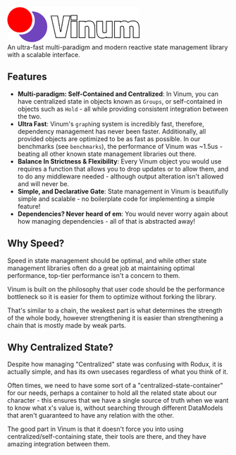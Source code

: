 <img align = "left" width = 300 src="gh-assets/Banner@svg.svg">

<br><br><br><br>
An ultra-fast multi-paradigm and modern reactive state management library with a scalable interface.  

## Features
* **Multi-paradigm: Self-Contained and Centralized**: In Vinum, you can have centralized state in objects known as `Groups`, or self-contained in objects such as `Hold` - all while providing consistent integration between the two.
* **Ultra Fast**: Vinum's `graph`ing system is incredibly fast, therefore, dependency management has never been faster. Additionally, all provided objects are optimized to be as fast as possible. In our benchmarks (see `benchmarks`), the performance of Vinum was ~1.5us - beating all other known state management libraries out there.
* **Balance In Strictness & Flexibility**: Every Vinum object you would use requires a function that allows you to drop updates or to allow them, and to do any middleware needed - although output alteration isn't allowed and will never be.
* **Simple, and Declarative Gate**: State management in Vinum is beautifully simple and scalable - no boilerplate code for implementing a simple feature!
* **Dependencies? Never heard of em**: You would never worry again about how managing dependencies - all of that is abstracted away!

## Why Speed?

Speed in state management should be optimal, and while other state management libraries often do a great job at maintaining optimal performance, top-tier performance isn't a concern to them.

Vinum is built on the philosophy that user code should be the performance bottleneck so it is easier for them to optimize without forking the library.

That's similar to a chain, the weakest part is what determines the strength of the whole body, however strengthening it is easier than strengthening a chain that is mostly made by weak parts.

## Why Centralized State?

Despite how managing "Centralized" state was confusing with Rodux, it is actually simple, and has its own usecases regardless of what you think of it.

Often times, we need to have some sort of a "centralized-state-container" for our needs, perhaps a container to hold all the related state about our character - this ensures that we have a single source of truth when we want to know what x's value is, without searching through different DataModels that aren't guaranteed to have any relation with the other.

The good part in Vinum is that it doesn't force you into using centralized/self-containing state, their tools are there, and they have amazing integration between them.